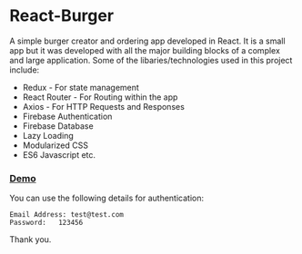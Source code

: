 # React-Burger

A simple burger creator and ordering app developed in React. It is a small app but it was developed with all the major building blocks of a complex and large application. Some of the libaries/technologies used in this project include:

- Redux - For state management
- React Router - For Routing within the app
- Axios - For HTTP Requests and Responses
- Firebase Authentication
- Firebase Database
- Lazy Loading
- Modularized CSS
- ES6 Javascript
etc.


### [Demo](https://theuncleshege.github.io/react-burger)

You can use the following details for authentication:

	Email Address: test@test.com
	Password:	123456

Thank you.
